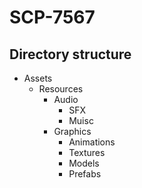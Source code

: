 # SCP-7567

## Directory structure

- Assets
  - Resources
    - Audio
      - SFX
      - Muisc
    - Graphics
      - Animations
      - Textures
      - Models
      - Prefabs